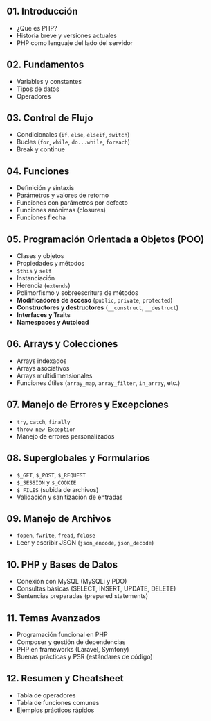 ## 01. Introducción

- ¿Qué es PHP?
- Historia breve y versiones actuales
- PHP como lenguaje del lado del servidor

## 02. Fundamentos

- Variables y constantes
- Tipos de datos
- Operadores

## 03. Control de Flujo

- Condicionales (`if`, `else`, `elseif`, `switch`)
- Bucles (`for`, `while`, `do...while`, `foreach`)
- Break y continue

## 04. Funciones

- Definición y sintaxis
- Parámetros y valores de retorno
- Funciones con parámetros por defecto
- Funciones anónimas (closures)
- Funciones flecha

## 05. Programación Orientada a Objetos (POO)

- Clases y objetos
- Propiedades y métodos
- `$this` y `self`
- Instanciación
- Herencia (`extends`)
- Polimorfismo y sobreescritura de métodos
- **Modificadores de acceso** (`public`, `private`, `protected`)
- **Constructores y destructores** (`__construct`, `__destruct`)
- **Interfaces y Traits**
- **Namespaces y Autoload**
    

## 06. Arrays y Colecciones

- Arrays indexados
- Arrays asociativos
- Arrays multidimensionales
- Funciones útiles (`array_map`, `array_filter`, `in_array`, etc.)

## 07. Manejo de Errores y Excepciones

- `try`, `catch`, `finally`
- `throw new Exception`
- Manejo de errores personalizados
    
## 08. Superglobales y Formularios

- `$_GET`, `$_POST`, `$_REQUEST`
- `$_SESSION` y `$_COOKIE`
- `$_FILES` (subida de archivos)
- Validación y sanitización de entradas

## 09. Manejo de Archivos

- `fopen`, `fwrite`, `fread`, `fclose`
- Leer y escribir JSON (`json_encode`, `json_decode`)

## 10. PHP y Bases de Datos

- Conexión con MySQL (MySQLi y PDO)
- Consultas básicas (SELECT, INSERT, UPDATE, DELETE)
- Sentencias preparadas (prepared statements)

## 11. Temas Avanzados

- Programación funcional en PHP
- Composer y gestión de dependencias
- PHP en frameworks (Laravel, Symfony)
- Buenas prácticas y PSR (estándares de código)

## 12. Resumen y Cheatsheet

- Tabla de operadores
- Tabla de funciones comunes
- Ejemplos prácticos rápidos